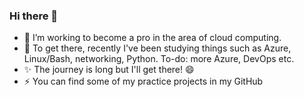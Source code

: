 ### Hi there 👋

- 🔭 I’m working to become a pro in the area of cloud computing.
- 🌱 To get there, recently I've been studying things such as Azure, Linux/Bash, networking, Python. To-do: more Azure, DevOps etc.
- ✨ The journey is long but I'll get there! 😄
- ⚡ You can find some of my practice projects in my GitHub
